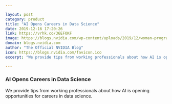```yaml
---

layout: post
category: product
title: "AI Opens Careers in Data Science"
date: 2019-12-16 17:20:26
link: https://vrhk.co/36EFOKF
image: https://blogs.nvidia.com/wp-content/uploads/2019/12/woman-programmer.jpg
domain: blogs.nvidia.com
author: "The Official NVIDIA Blog"
icon: https://blogs.nvidia.com/favicon.ico
excerpt: "We provide tips from working professionals about how AI is opening opportunities for careers in data science."

---
```


### AI Opens Careers in Data Science

We provide tips from working professionals about how AI is opening opportunities for careers in data science.
